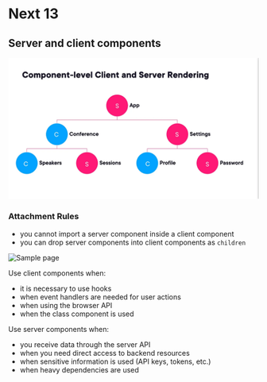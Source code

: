 # Next 13

## Server and client components

![React components](/public/example-1.webp)

### Attachment Rules

- you cannot import a server component inside a client component
- you can drop server components into client components as `children`

![Sample page](/public/example-2.avif)

Use client components when:

- it is necessary to use hooks
- when event handlers are needed for user actions
- when using the browser API
- when the class component is used

Use server components when:

- you receive data through the server API
- when you need direct access to backend resources
- when sensitive information is used (API keys, tokens, etc.)
- when heavy dependencies are used